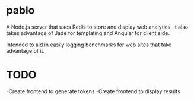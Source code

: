 pablo
=====

A Node.js server that uses Redis to store and display web analytics.  It also takes advantage of Jade for templating and Angular for client side.  

Intended to aid in easily logging benchmarks for web sites that take advantage of it.

TODO
====

-Create frontend to generate tokens
-Create frontend to display results